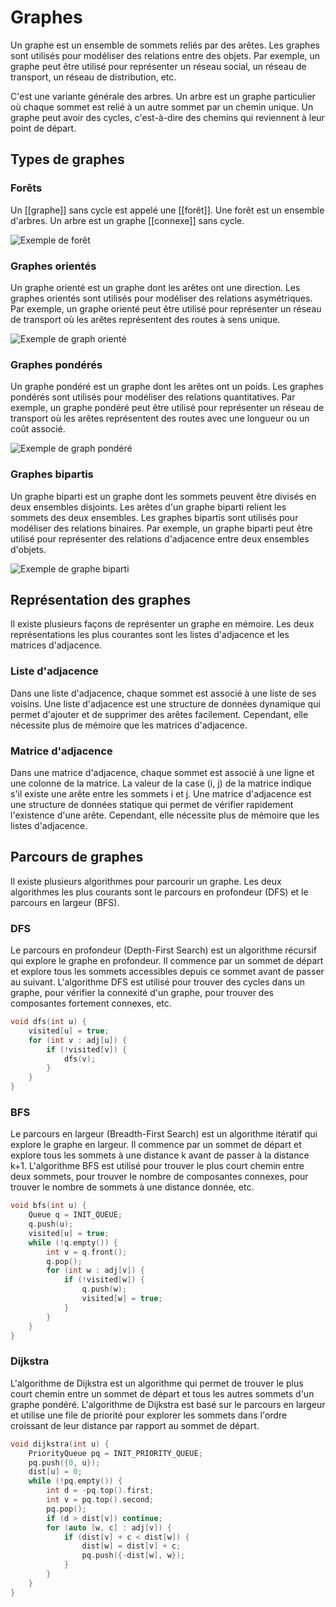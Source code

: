 # Graphes

Un graphe est un ensemble de sommets reliés par des arêtes. Les graphes sont utilisés pour modéliser des relations entre des objets. Par exemple, un graphe peut être utilisé pour représenter un réseau social, un réseau de transport, un réseau de distribution, etc.

C'est une variante générale des arbres. Un arbre est un graphe particulier où chaque sommet est relié à un autre sommet par un chemin unique. Un graphe peut avoir des cycles, c'est-à-dire des chemins qui reviennent à leur point de départ.

## Types de graphes

### Forêts

Un [[graphe]] sans cycle est appelé une [[forêt]]. Une forêt est un ensemble d'arbres. Un arbre est un graphe [[connexe]] sans cycle.

![Exemple de forêt](/assets/images/forest.drawio)

### Graphes orientés

Un graphe orienté est un graphe dont les arêtes ont une direction. Les graphes orientés sont utilisés pour modéliser des relations asymétriques. Par exemple, un graphe orienté peut être utilisé pour représenter un réseau de transport où les arêtes représentent des routes à sens unique.

![Exemple de graph orienté](/assets/images/oriented.drawio)

### Graphes pondérés

Un graphe pondéré est un graphe dont les arêtes ont un poids. Les graphes pondérés sont utilisés pour modéliser des relations quantitatives. Par exemple, un graphe pondéré peut être utilisé pour représenter un réseau de transport où les arêtes représentent des routes avec une longueur ou un coût associé.

![Exemple de graph pondéré](/assets/images/weighted.drawio)

### Graphes bipartis

Un graphe biparti est un graphe dont les sommets peuvent être divisés en deux ensembles disjoints. Les arêtes d'un graphe biparti relient les sommets des deux ensembles. Les graphes bipartis sont utilisés pour modéliser des relations binaires. Par exemple, un graphe biparti peut être utilisé pour représenter des relations d'adjacence entre deux ensembles d'objets.

![Exemple de graphe biparti](/assets/images/bipartite.drawio)

## Représentation des graphes

Il existe plusieurs façons de représenter un graphe en mémoire. Les deux représentations les plus courantes sont les listes d'adjacence et les matrices d'adjacence.

### Liste d'adjacence

Dans une liste d'adjacence, chaque sommet est associé à une liste de ses voisins. Une liste d'adjacence est une structure de données dynamique qui permet d'ajouter et de supprimer des arêtes facilement. Cependant, elle nécessite plus de mémoire que les matrices d'adjacence.

### Matrice d'adjacence

Dans une matrice d'adjacence, chaque sommet est associé à une ligne et une colonne de la matrice. La valeur de la case (i, j) de la matrice indique s'il existe une arête entre les sommets i et j. Une matrice d'adjacence est une structure de données statique qui permet de vérifier rapidement l'existence d'une arête. Cependant, elle nécessite plus de mémoire que les listes d'adjacence.

## Parcours de graphes

Il existe plusieurs algorithmes pour parcourir un graphe. Les deux algorithmes les plus courants sont le parcours en profondeur (DFS) et le parcours en largeur (BFS).

### DFS

Le parcours en profondeur (Depth-First Search) est un algorithme récursif qui explore le graphe en profondeur. Il commence par un sommet de départ et explore tous les sommets accessibles depuis ce sommet avant de passer au suivant. L'algorithme DFS est utilisé pour trouver des cycles dans un graphe, pour vérifier la connexité d'un graphe, pour trouver des composantes fortement connexes, etc.

```c
void dfs(int u) {
    visited[u] = true;
    for (int v : adj[u]) {
        if (!visited[v]) {
            dfs(v);
        }
    }
}
```

### BFS

Le parcours en largeur (Breadth-First Search) est un algorithme itératif qui explore le graphe en largeur. Il commence par un sommet de départ et explore tous les sommets à une distance k avant de passer à la distance k+1. L'algorithme BFS est utilisé pour trouver le plus court chemin entre deux sommets, pour trouver le nombre de composantes connexes, pour trouver le nombre de sommets à une distance donnée, etc.

```c
void bfs(int u) {
    Queue q = INIT_QUEUE;
    q.push(u);
    visited[u] = true;
    while (!q.empty()) {
        int v = q.front();
        q.pop();
        for (int w : adj[v]) {
            if (!visited[w]) {
                q.push(w);
                visited[w] = true;
            }
        }
    }
}
```

### Dijkstra

L'algorithme de Dijkstra est un algorithme qui permet de trouver le plus court chemin entre un sommet de départ et tous les autres sommets d'un graphe pondéré. L'algorithme de Dijkstra est basé sur le parcours en largeur et utilise une file de priorité pour explorer les sommets dans l'ordre croissant de leur distance par rapport au sommet de départ.

```c
void dijkstra(int u) {
    PriorityQueue pq = INIT_PRIORITY_QUEUE;
    pq.push({0, u});
    dist[u] = 0;
    while (!pq.empty()) {
        int d = -pq.top().first;
        int v = pq.top().second;
        pq.pop();
        if (d > dist[v]) continue;
        for (auto [w, c] : adj[v]) {
            if (dist[v] + c < dist[w]) {
                dist[w] = dist[v] + c;
                pq.push({-dist[w], w});
            }
        }
    }
}
```